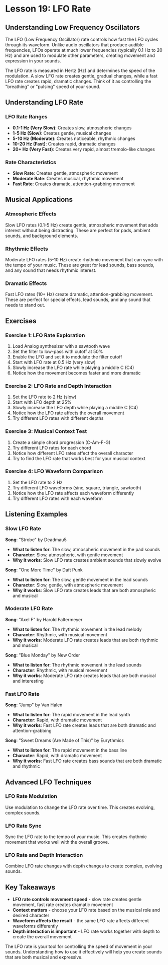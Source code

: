 # Lesson 19: LFO Rate

## Understanding Low Frequency Oscillators

The LFO (Low Frequency Oscillator) rate controls how fast the LFO cycles through its waveform. Unlike audio oscillators that produce audible frequencies, LFOs operate at much lower frequencies (typically 0.1 Hz to 20 Hz) and are used to modulate other parameters, creating movement and expression in your sounds.

The LFO rate is measured in Hertz (Hz) and determines the speed of the modulation. A slow LFO rate creates gentle, gradual changes, while a fast LFO rate creates rapid, dramatic changes. Think of it as controlling the "breathing" or "pulsing" speed of your sound.

## Understanding LFO Rate

### LFO Rate Ranges

- **0.1-1 Hz (Very Slow)**: Creates slow, atmospheric changes
- **1-5 Hz (Slow)**: Creates gentle, musical changes
- **5-10 Hz (Moderate)**: Creates noticeable, rhythmic changes
- **10-20 Hz (Fast)**: Creates rapid, dramatic changes
- **20+ Hz (Very Fast)**: Creates very rapid, almost tremolo-like changes

### Rate Characteristics

- **Slow Rate**: Creates gentle, atmospheric movement
- **Moderate Rate**: Creates musical, rhythmic movement
- **Fast Rate**: Creates dramatic, attention-grabbing movement

## Musical Applications

### Atmospheric Effects

Slow LFO rates (0.1-5 Hz) create gentle, atmospheric movement that adds interest without being distracting. These are perfect for pads, ambient sounds, and background elements.

### Rhythmic Effects

Moderate LFO rates (5-10 Hz) create rhythmic movement that can sync with the tempo of your music. These are great for lead sounds, bass sounds, and any sound that needs rhythmic interest.

### Dramatic Effects

Fast LFO rates (10+ Hz) create dramatic, attention-grabbing movement. These are perfect for special effects, lead sounds, and any sound that needs to stand out.

## Exercises

### Exercise 1: LFO Rate Exploration

1. Load Analog synthesizer with a sawtooth wave
2. Set the filter to low-pass with cutoff at 50%
3. Enable the LFO and set it to modulate the filter cutoff
4. Start with LFO rate at 0.5 Hz (very slow)
5. Slowly increase the LFO rate while playing a middle C (C4)
6. Notice how the movement becomes faster and more dramatic

### Exercise 2: LFO Rate and Depth Interaction

1. Set the LFO rate to 2 Hz (slow)
2. Start with LFO depth at 25%
3. Slowly increase the LFO depth while playing a middle C (C4)
4. Notice how the LFO rate affects the overall movement
5. Try different LFO rates with different depths

### Exercise 3: Musical Context Test

1. Create a simple chord progression (C-Am-F-G)
2. Try different LFO rates for each chord
3. Notice how different LFO rates affect the overall character
4. Try to find the LFO rate that works best for your musical context

### Exercise 4: LFO Waveform Comparison

1. Set the LFO rate to 2 Hz
2. Try different LFO waveforms (sine, square, triangle, sawtooth)
3. Notice how the LFO rate affects each waveform differently
4. Try different LFO rates with each waveform

## Listening Examples

### Slow LFO Rate

**Song**: "Strobe" by Deadmau5

- **What to listen for**: The slow, atmospheric movement in the pad sounds
- **Character**: Slow, atmospheric, with gentle movement
- **Why it works**: Slow LFO rate creates ambient sounds that slowly evolve

**Song**: "One More Time" by Daft Punk

- **What to listen for**: The slow, gentle movement in the lead sounds
- **Character**: Slow, gentle, with atmospheric movement
- **Why it works**: Slow LFO rate creates leads that are both atmospheric and musical

### Moderate LFO Rate

**Song**: "Axel F" by Harold Faltermeyer

- **What to listen for**: The rhythmic movement in the lead melody
- **Character**: Rhythmic, with musical movement
- **Why it works**: Moderate LFO rate creates leads that are both rhythmic and musical

**Song**: "Blue Monday" by New Order

- **What to listen for**: The rhythmic movement in the lead sounds
- **Character**: Rhythmic, with musical movement
- **Why it works**: Moderate LFO rate creates leads that are both musical and interesting

### Fast LFO Rate

**Song**: "Jump" by Van Halen

- **What to listen for**: The rapid movement in the lead synth
- **Character**: Rapid, with dramatic movement
- **Why it works**: Fast LFO rate creates leads that are both dramatic and attention-grabbing

**Song**: "Sweet Dreams (Are Made of This)" by Eurythmics

- **What to listen for**: The rapid movement in the bass line
- **Character**: Rapid, with dramatic movement
- **Why it works**: Fast LFO rate creates bass sounds that are both dramatic and rhythmic

## Advanced LFO Techniques

### LFO Rate Modulation

Use modulation to change the LFO rate over time. This creates evolving, complex sounds.

### LFO Rate Sync

Sync the LFO rate to the tempo of your music. This creates rhythmic movement that works well with the overall groove.

### LFO Rate and Depth Interaction

Combine LFO rate changes with depth changes to create complex, evolving sounds.

## Key Takeaways

- **LFO rate controls movement speed** - slow rate creates gentle movement, fast rate creates dramatic movement
- **Context matters** - choose your LFO rate based on the musical role and desired character
- **Waveform affects the result** - the same LFO rate affects different waveforms differently
- **Depth interaction is important** - LFO rate works together with depth to create the overall movement

The LFO rate is your tool for controlling the speed of movement in your sounds. Understanding how to use it effectively will help you create sounds that are both musical and expressive.
